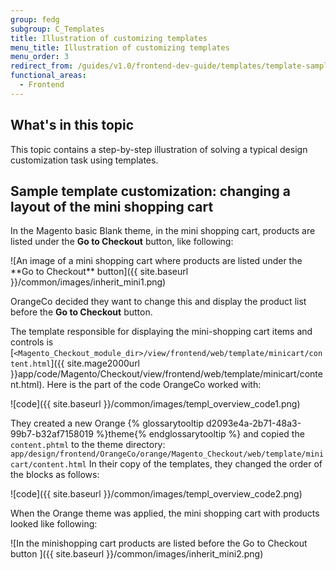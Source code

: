 ```yaml
---
group: fedg
subgroup: C_Templates
title: Illustration of customizing templates
menu_title: Illustration of customizing templates
menu_order: 3
redirect_from: /guides/v1.0/frontend-dev-guide/templates/template-sample.html
functional_areas:
  - Frontend
---
```


## What's in this topic

This topic contains a step-by-step illustration of solving a typical design customization task using templates.

## Sample template customization: changing a layout of the mini shopping cart

In the Magento basic Blank theme, in the mini shopping cart, products are listed under the **Go to Checkout** button, like following:

![An image of a mini shopping cart where products are listed under the \*\*Go to Checkout\*\* button]({{ site.baseurl }}/common/images/inherit_mini1.png)

OrangeCo decided they want to change this and display the product list before the **Go to Checkout** button.

The template responsible for displaying the mini-shopping cart items and controls is [`<Magento_Checkout_module_dir>/view/frontend/web/template/minicart/content.html`]({{ site.mage2000url }}app/code/Magento/Checkout/view/frontend/web/template/minicart/content.html).
Here is the part of the code OrangeCo worked with:

![code]({{ site.baseurl }}/common/images/templ_overview_code1.png)


They created a new Orange {% glossarytooltip d2093e4a-2b71-48a3-99b7-b32af7158019 %}theme{% endglossarytooltip %} and copied the `content.phtml` to the theme directory:
`app/design/frontend/OrangeCo/orange/Magento_Checkout/web/template/minicart/content.html`
In their copy of the templates, they changed the order of the blocks as follows:

![code]({{ site.baseurl }}/common/images/templ_overview_code2.png)

When the Orange theme was applied, the mini shopping cart with products looked like following:

![In the minishopping cart products are listed before the Go to Checkout button ]({{ site.baseurl }}/common/images/inherit_mini2.png)
